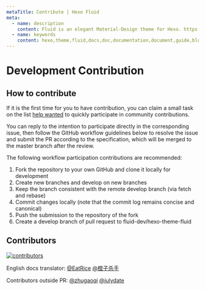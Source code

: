 ```yaml
---
metaTitle: Contribute | Hexo Fluid
meta:
  - name: description
    content: Fluid is an elegant Material-Design theme for Hexo. https://github.com/fluid-dev/hexo-theme-fluid
  - name: keywords
    content: hexo,theme,fluid,docs,doc,documentation,document,guide,blog,post,article
---
```


# Development Contribution

## How to contribute

If it is the first time for you to have contribution, you can claim a small task on the list [help wanted](https://github.com/fluid-dev/hexo-theme-fluid/issues?q=is%3Aopen+is%3Aissue+label%3A%22help+wanted%22) to quickly participate in community contributions.

You can reply to the intention to participate directly in the corresponding issue, then follow the GitHub workflow guidelines below to resolve the issue and submit the PR according to the specification, which will be merged to the master branch after the review.


The following workflow participation contributions are recommended:
1. Fork the repository to your own GitHub and clone it locally for development
2. Create new branches and develop on new branches
3. Keep the branch consistent with the remote develop branch (via fetch and rebase)
4. Commit changes locally (note that the commit log remains concise and canonical)
5. Push the submission to the repository of the fork
6. Create a develop branch of pull request to fluid-dev/hexo-theme-fluid


## Contributors

[![contributors](https://opencollective.com/hexo-theme-fluid/contributors.svg?width=890&button=false)](https://github.com/fluid-dev/hexo-theme-fluid/graphs/contributors)

English docs translator: [@EatRice](https://eatrice.top/) [@橙子杀手](https://ruru.eatrice.top)

Contributors outside PR: [@zhugaoqi](https://github.com/zhugaoqi) [@julydate](https://github.com/julydate)
